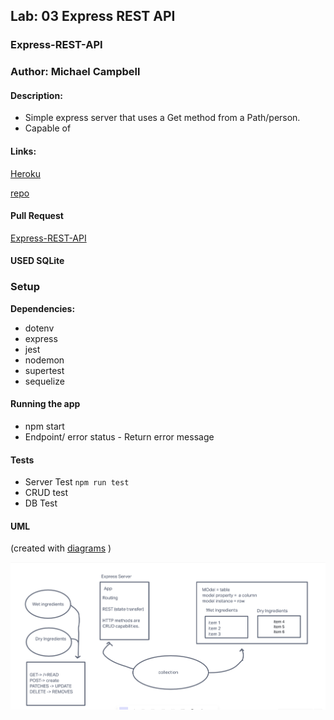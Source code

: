 ## Lab: 03  Express REST API

### Express-REST-API

### Author: Michael Campbell

#### Description: 
- Simple express server that uses a Get method from a Path/person.
-  Capable of  

#### Links:
[Heroku](https://mc-express-rest-api.herokuapp.com/)

[repo](https://github.com/MichaelCampbell-on3001/Express-REST-API)

#### Pull Request
[Express-REST-API](https://github.com/MichaelCampbell-on3001/Express-REST-API/pull/1)

#### USED SQLite

### Setup
**Dependencies:**
- dotenv
- express
- jest
- nodemon
- supertest
- sequelize

#### Running the app
- npm start
- Endpoint/ error status
      - Return error message

#### Tests
- Server Test `npm run test`
- CRUD test
- DB Test

#### UML
(created with [diagrams](https://invisionapp.com/) )

![UML](UMLLAB3.PNG)


